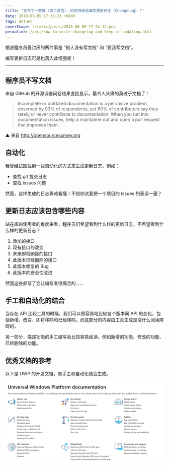 ```yaml
---
title: "发布了一款库（或工具包），如何持续地编写更新日志（ChangeLog）？"
date: 2018-08-05 17:35:23 +0800
tags: dotnet
coverImage: /static/posts/2018-08-05-17-34-12.png
permalink: /post/how-to-write-changelog-and-keep-it-updating.html
---
```


据说程序员最讨厌的两件事是 “别人没有写文档” 和 “要我写文档”。

编写更新日志可是也落入此怪圈呢！

---

<div id="toc"></div>

## 程序员不写文档

来自 GitHub 的开源调查问卷结果直接显示，最令人头痛的莫过于文档了：

> Incomplete or outdated documentation is a pervasive problem, observed by 93% of respondents, yet 60% of contributors say they rarely or never contribute to documentation. When you run into documentation issues, help a maintainer out and open a pull request that improves them.

▲ 来自 <http://opensourcesurvey.org>

## 自动化

我曾经试图找到一些自动化的方式来生成更新日志，例如：

- 查找 git 提交日志
- 查找 issues 问题

然而，这样生成的日志真难看懂！不信你试着把一个项目的 Issues 列表读一遍？

## 更新日志应该包含哪些内容

站在库的使用者的角度来看，程序员们希望看到什么样的更新日志，不希望看到什么样的更新日志？

1. 添加的接口
1. 现有接口的改变
1. 未来即将删除的接口
1. 此版本已经删除的接口
1. 此版本修复的 Bug
1. 此版本的安全性改进

然而这些都写了会让编写者很痛苦的……

## 手工和自动化的结合

当存在 API 比较工具的时候，我们可以很容易地比较各个版本间 API 的变化，包括新增、改变、即将移除和已经移除。而这部分的内容由工具生成是没什么阅读障碍的。

另一部分，描述功能的手工编写会比较容易阅读。例如新增的功能、修改的功能、已经删除的功能。

## 优秀文档的参考

以下是 UWP 的开发文档，属手工和自动化结合生成。

![UWP 文档](/static/posts/2018-08-05-17-34-12.png)


